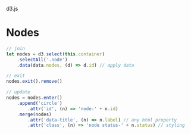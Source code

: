 d3.js

# Nodes

```javascript
// join
let nodes = d3.select(this.container)
	.selectAll('.node')
	.data(data.nodes, (d) => d.id) // apply data
```

```javascript
// exit
nodes.exit().remove()
```

```javascript
// update
nodes = nodes.enter()
	.append('circle')
		.attr('id', (n) => 'node-' + n.id)
	.merge(nodes)
		.attr('data-title', (n) => n.label) // any html property
		.attr('class', (n) => 'node status-' + n.status) // styling
```